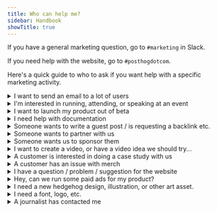 ```yaml
---
title: Who can help me?
sidebar: Handbook
showTitle: true
---
```


If you have a general marketing question, go to `#marketing` in Slack.

If you need help with the website, go to `#posthogdotcom`.

Here's a quick guide to who to ask if you want help with a specific marketing activity.

<details>
<summary>I want to send an email to a lot of users</summary>

We run email campaigns through Customer.io. Speak to <TeamMember name="Joe Martin" /> to get started. See: [Email comms](/handbook/brand/email-comms)
</details>

<details>
<summary>I'm interested in running, attending, or speaking at an event</summary>

You should speak to <TeamMember name="Daniel Zaltsman" />, our resident "party planner". Read the [events strategy handbook](/handbook/marketing/events) for more. 
</details>

<details>
<summary>I want to launch my product out of beta</summary>

Speak to <TeamMember name="Joe Martin" /> and read [Product launches](/handbook/brand/product-announcements).
</details>

<details>
<summary>I need help with documentation</summary>

Your main contacts are <TeamMember name="Vincent Ge" /> and <TeamMember name="Edwin Lim" /> on the content team, but please read the [docs ownership handbook](/handbook/content/docs-ownership) to understand how best to work with them. 

If you just need someone to review something, tag `docs reviewers` in GitHub.
</details>

<details>
<summary>Someone wants to write a guest post / is requesting a backlink etc.</summary>

Unless it's someone huge and important with a real audience, "Mark as spam" and "Move to bin". 
</details>

<details>
<summary>Someone wants to partner with us</summary>

Refer them to <TeamMember name="Joe Martin" />. He'll give them the bad news / explore any opportunities.

If another company is interested in building an integration with PostHog, raise this with our integrations engineer.
</details>

<details>
<summary>Someone wants us to sponsor them</summary>

If it's an [influencer](/handbook/growth/marketing/influencers) or podcast, refer them to <TeamMember name="Ian Vanagas" />.

We're not currently running newsletter sponsorships, but contact <TeamMember name="Lior Neu-ner" /> if you think it's sufficiently interesting.

If it's an event, speak to <TeamMember name="Daniel Zaltsman" />.
</details>


<details>
<summary>I want to create a video, or have a video idea we should try...</summary>

To start with, post ideas in the `#content-and-video-ideas` Slack channel. <TeamMember name="Alex van Leeuwen" /> and <TeamMember name="Jordo Dibb" /> on the content team are your main points of contact here.

Please also read [How we do video at PostHog](/handbook/growth/marketing/video). We're still figuring things out, though, so very interested in suggestions.

If your idea is for PostHog Stories (HogTok), hit up <TeamMember name="Edwin Lim" /> as well.
</details>

<details>
<summary>A customer is interested in doing a case study with us</summary>

Speak to <TeamMember name="Joe Martin" />.
</details>

<details>
<summary>A customer has an issue with merch</summary>

Please share in the #merch channel. <TeamMember name="Kendal Hall" /> owns fulfillment issues. <TeamMember name="Lottie Coxon" /> owns merch design and creation. <TeamMember name="Cory Watilo" /> and <TeamMember name="Eli Kinsey" /> own the storefront.
</details>

<details>
<summary>I have a question / problem / suggestion for the website</summary>

The website is owned by <TeamMember name="Cory Watilo" /> and <TeamMember name="Eli Kinsey" />. Generally, the best place to ask is the `#posthogdotcom` Slack channel.
</details>

<details>
<summary>Hey, can we run some paid ads for my product?</summary>

We probably are already, but if you have something specific in mind, speak to <TeamMember name="Brian Young" />, who is a Growth Marketing Manager embedded in the sales team.
</details>

<details>
<summary>I need a new hedgehog design, illustration, or other art asset.</summary>

Speak to <TeamMember name="Lottie Coxon" /> or <TeamMember name="Daniel Hawkins" />, but please read [Art and branding requests](/handbook/brand/art-requests) first.
</details>

<details>
<summary>I need a font, logo, etc.</summary>

See [Logos, brand, hedgehogs](/handbook/company/brand-assets)
</details>

<details>
<summary>A journalist has contacted me</summary>

Direct them to press@posthog.com, where one of Joe, James, Charles, or Tim can respond. They're the only people who should speak to press. See: [Press & PR](/handbook/brand/press)
</details>
